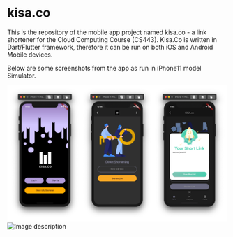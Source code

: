 # kisa.co
This is the repository of the mobile app project named kisa.co - a link shortener for the Cloud Computing Course (CS443). Kisa.Co is written in Dart/Flutter framework, therefore it can be run on both iOS and Android Mobile devices.

Below are some screenshots from the app as run in iPhone11 model Simulator.

![Image description](/kisa_co/screenshots/screens1.png)
![Image description](/kisa_co/screenshots/screens2.png)
